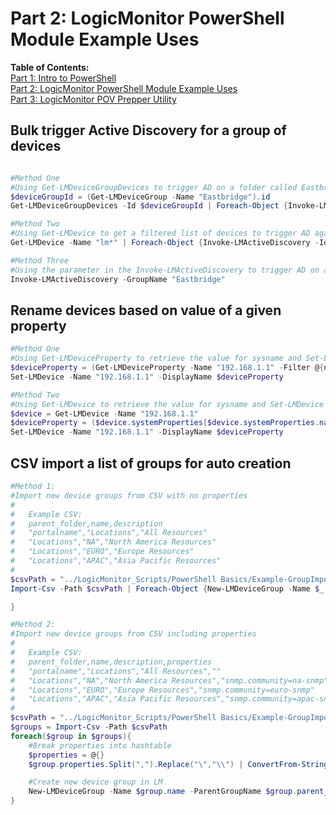# Part 2: LogicMonitor PowerShell Module Example Uses

**Table of Contents:**\
[Part 1: Intro to PowerShell](readme.md)\
[Part 2: LogicMonitor PowerShell Module Example Uses](LogicMonitorPS-Examples.md)\
[Part 3: LogicMonitor POV Prepper Utility](POV-Prepper-Utility.md)

## Bulk trigger Active Discovery for a group of devices

```powershell

#Method One
#Using Get-LMDeviceGroupDevices to trigger AD on a folder called Eastbridge
$deviceGroupId = (Get-LMDeviceGroup -Name "Eastbridge").id
Get-LMDeviceGroupDevices -Id $deviceGroupId | Foreach-Object {Invoke-LMActiveDiscovery -Id $_.id}

#Method Two
#Using Get-LMDevice to get a filtered list of devices to trigger AD against
Get-LMDevice -Name "lm*" | Foreach-Object {Invoke-LMActiveDiscovery -Id $_.id}

#Method Three
#Using the parameter in the Invoke-LMActiveDiscovery to trigger AD on a folder called Eastbridge
Invoke-LMActiveDiscovery -GroupName "Eastbridge"
```

## Rename devices based on value of a given property

```powershell
#Method One
#Using Get-LMDeviceProperty to retrieve the value for sysname and Set-LMDevice to set the new displayName for it
$deviceProperty = (Get-LMDeviceProperty -Name "192.168.1.1" -Filter @{name="system.sysname"}).value
Set-LMDevice -Name "192.168.1.1" -DisplayName $deviceProperty

#Method Two
#Using Get-LMDevice to retrieve the value for sysname and Set-LMDevice to set the new displayName
$device = Get-LMDevice -Name "192.168.1.1"
$deviceProperty = ($device.systemProperties[$device.systemProperties.name.IndexOf("system.sysname")].value)
Set-LMDevice -Name "192.168.1.1" -DisplayName $deviceProperty

```

## CSV import a list of groups for auto creation

```powershell
#Method 1:
#Import new device groups from CSV with no properties
#
#   Example CSV:
#   parent_folder,name,description
#   "portalname","Locations","All Resources"
#   "Locations","NA","North America Resources"
#   "Locations","EURO","Europe Resources"
#   "Locations","APAC","Asia Pacific Resources"
#
$csvPath = "../LogicMonitor_Scripts/PowerShell Basics/Example-GroupImport.csv"
Import-Csv -Path $csvPath | Foreach-Object {New-LMDeviceGroup -Name $_.name -ParentGroupName $_.parent_folder -Description $_.description}

}

#Method 2:
#Import new device groups from CSV including properties
#
#   Example CSV:
#   parent_folder,name,description,properties
#   "portalname","Locations","All Resources",""
#   "Locations","NA","North America Resources","snmp.community=na-snmp"
#   "Locations","EURO","Europe Resources","snmp.community=euro-snmp"
#   "Locations","APAC","Asia Pacific Resources","snmp.community=apac-snmp"
#
$csvPath = "../LogicMonitor_Scripts/PowerShell Basics/Example-GroupImport.csv"
$groups = Import-Csv -Path $csvPath
foreach($group in $groups){
    #Break properties into hashtable
    $properties = @{}
    $group.properties.Split(",").Replace("\","\\") | ConvertFrom-StringData | ForEach-Object {$properties += $_}

    #Create new device group in LM
    New-LMDeviceGroup -Name $group.name -ParentGroupName $group.parent_folder -Description $group.description -properties $properties
}
```
